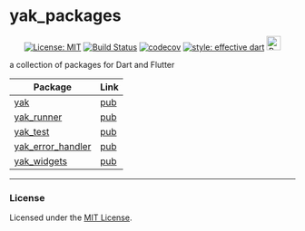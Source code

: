 # yak_packages
<p align="center">
    <a href="https://opensource.org/licenses/MIT"><img src="https://img.shields.io/badge/license-MIT-blue.svg" alt="License: MIT"></a>
    <a href="https://github.com/iapicca/yak_packages/actions"><img src="https://github.com/iapicca/yak_packages/workflows/workflow/badge.svg" alt="Build Status"></a>
    <a href="https://codecov.io/gh/iapicca/yak_packages"><img src="https://codecov.io/gh/iapicca/yak_packages/branch/master/graph/badge.svg" alt="codecov"></a>
    <a href="https://pub.dev/packages/effective_dart"><img src="https://img.shields.io/badge/style-effective_dart-40c4ff.svg" alt="style: effective dart"></a>
    <a href="https://www.buymeacoffee.com/yakforward" target="_blank"><img src="https://cdn.buymeacoffee.com/buttons/default-orange.png" alt="Buy Me A Coffee" height="25px"></a>
<p align="center">


a collection of packages for Dart and Flutter

| Package | Link |
|--------|-----|
| [yak](https://github.com/iapicca/yak_packages/tree/master/packages/yak) | [pub](https://pub.dev/packages/yak) |
| [yak_runner](https://github.com/iapicca/yak_packages/tree/master/packages/yak_runner) | [pub](https://pub.dev/packages/yak_runner) |
| [yak_test](https://github.com/iapicca/yak_packages/tree/master/packages/yak_test) | [pub](https://pub.dev/packages/yak_test) |
| [yak_error_handler](https://github.com/iapicca/yak_packages/tree/master/packages/yak_error_handler) | [pub](https://pub.dev/packages/yak_error_handler) |
| [yak_widgets](https://github.com/iapicca/yak_packages/tree/master/packages/yak_widgets) | [pub](https://pub.dev/packages/yak_widgets) |
---

### License

Licensed under the [MIT License](LICENSE).
